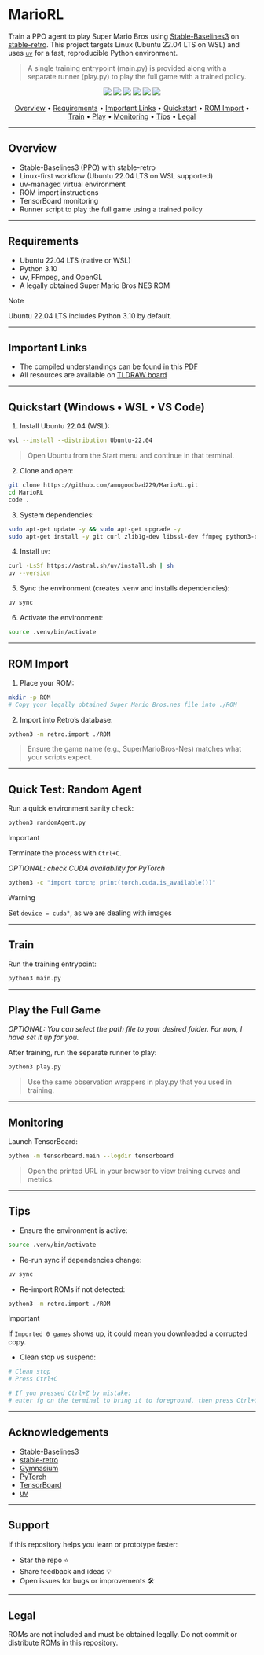 # MarioRL

Train a PPO agent to play Super Mario Bros using [Stable-Baselines3](https://github.com/DLR-RM/stable-baselines3) on [stable-retro](https://stable-retro.farama.org/index.html#). This project targets Linux (Ubuntu 22.04 LTS on WSL) and uses [`uv`](https://docs.astral.sh/uv/guides/projects/) for a fast, reproducible Python environment. 
> A single training entrypoint (main.py) is provided along with a separate runner (play.py) to play the full game with a trained policy.

<p align="center">
  <img src="https://img.shields.io/badge/Python-3.10-blue?logo=python" />
  <img src="https://img.shields.io/badge/RL-PPO-orange" />
  <img src="https://img.shields.io/badge/Framework-Stable--Baselines3-2ea44f" />
  <img src="https://img.shields.io/badge/Emulator-stable--retro-d73a49" />
  <img src="https://img.shields.io/badge/Backend-PyTorch-ee4c2c?logo=pytorch" />
  <img src="https://img.shields.io/badge/Env%20Manager-uv-7c3aed" />
</p>

<p align="center">
  <a href="#overview">Overview</a> •
  <a href="#requirements">Requirements</a> •
  <a href="#important-links">Important Links</a> •
  <a href="#quickstart-windows--wsl--vs-code">Quickstart</a> •
  <a href="#rom-import">ROM Import</a> •
  <a href="#train">Train</a> •
  <a href="#play-the-full-game">Play</a> •
  <a href="#monitoring">Monitoring</a> •
  <a href="#tips">Tips</a> •
  <a href="#legal">Legal</a>
</p>

---

## Overview

- Stable-Baselines3 (PPO) with stable-retro
- Linux-first workflow (Ubuntu 22.04 LTS on WSL supported)
- uv-managed virtual environment
- ROM import instructions
- TensorBoard monitoring
- Runner script to play the full game using a trained policy


---

## Requirements

- Ubuntu 22.04 LTS (native or WSL)
- Python 3.10
- uv, FFmpeg, and OpenGL
- A legally obtained Super Mario Bros NES ROM

> [!NOTE]
> Ubuntu 22.04 LTS includes Python 3.10 by default.

---
## Important Links

- The compiled understandings can be found in this [PDF](https://jumpshare.com/share/rktyYJu2MsWSoJvxOwcG)
- All resources are available on [TLDRAW board](https://www.tldraw.com/f/T6oHe2VW4S5P4fRhE0Aqv?d=v2479.1132.1820.864.EPwSiQalDCLRnIXbqC-Kl)

---

## Quickstart (Windows • WSL • VS Code)

1) Install Ubuntu 22.04 (WSL):
```bash
wsl --install --distribution Ubuntu-22.04
```

> Open Ubuntu from the Start menu and continue in that terminal.

2) Clone and open:
```bash
git clone https://github.com/amugoodbad229/MarioRL.git
cd MarioRL
code .
```

3) System dependencies:
```bash
sudo apt-get update -y && sudo apt-get upgrade -y
sudo apt-get install -y git curl zlib1g-dev libssl-dev ffmpeg python3-opengl
```

4) Install `uv`:
```bash
curl -LsSf https://astral.sh/uv/install.sh | sh
uv --version
```

5) Sync the environment (creates .venv and installs dependencies):
```bash
uv sync
```

6) Activate the environment:
```bash
source .venv/bin/activate
```

---

## ROM Import

1) Place your ROM:
```bash
mkdir -p ROM
# Copy your legally obtained Super Mario Bros.nes file into ./ROM
```

2) Import into Retro’s database:
```bash
python3 -m retro.import ./ROM
```

> Ensure the game name (e.g., SuperMarioBros-Nes) matches what your scripts expect.

---
## Quick Test: Random Agent

Run a quick environment sanity check:
```bash
python3 randomAgent.py
```
> [!IMPORTANT]
> Terminate the process with `Ctrl+C`.

*OPTIONAL: check CUDA availability for PyTorch*

```bash
python3 -c "import torch; print(torch.cuda.is_available())"
```
> [!WARNING]
> Set `device = cuda"`, as we are dealing with images
---

## Train

Run the training entrypoint:
```bash
python3 main.py
```
---

## Play the Full Game

*OPTIONAL: You can select the path file to your desired folder. For now, I have set it up for you.*

After training, run the separate runner to play:
```bash
python3 play.py
```

> Use the same observation wrappers in play.py that you used in training.

---

## Monitoring

Launch TensorBoard:
```bash
python -m tensorboard.main --logdir tensorboard
```

> Open the printed URL in your browser to view training curves and metrics.

---

## Tips

- Ensure the environment is active:
```bash
source .venv/bin/activate
```

- Re-run sync if dependencies change:
```bash
uv sync
```

- Re-import ROMs if not detected:
```bash
python3 -m retro.import ./ROM
```
> [!IMPORTANT] 
> If `Imported 0 games` shows up, it could mean you downloaded a corrupted copy.
 
- Clean stop vs suspend:
```bash
# Clean stop
# Press Ctrl+C

# If you pressed Ctrl+Z by mistake:
# enter fg on the terminal to bring it to foreground, then press Ctrl+C
```
---
## Acknowledgements

- [Stable-Baselines3](https://github.com/DLR-RM/stable-baselines3)  
- [stable-retro](https://stable-retro.farama.org/)  
- [Gymnasium](https://github.com/Farama-Foundation/Gymnasium)  
- [PyTorch](https://pytorch.org/)  
- [TensorBoard](https://www.tensorflow.org/tensorboard)  
- [uv](https://docs.astral.sh/uv/)  

---

## Support 

If this repository helps you learn or prototype faster:
- Star the repo ⭐
- Share feedback and ideas 💡
- Open issues for bugs or improvements 🛠️

---
## Legal

ROMs are not included and must be obtained legally. Do not commit or distribute ROMs in this repository.
